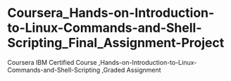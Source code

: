 # Coursera_Hands-on-Introduction-to-Linux-Commands-and-Shell-Scripting_Final_Assignment-Project
Coursera IBM Certified Course ,Hands-on-Introduction-to-Linux-Commands-and-Shell-Scripting  ,Graded Assignment
